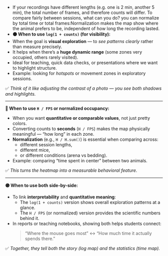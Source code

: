 - If your recordings have different lengths (e.g. one is 2 min, another 5 min), the total number of frames, and therefore counts will differ. To compare fairly between sessions, what can you do? 
  you can normalize by total time or total frames:Normalization makes the map show where the animal prefers to be,
independent of how long the recording lasted.
- **🟠 When to use `log(1 + counts)` (for visibility):**  
- When the goal is **visual exploration** — to *see patterns clearly* rather than measure precisely.  
- It helps when there’s a **huge dynamic range** (some zones very occupied, others rarely visited).  
- Ideal for teaching, quick data checks, or presentations where we want to highlight structure.  
- Example: looking for *hotspots* or movement zones in exploratory sessions.

✅ *Think of it like adjusting the contrast of a photo — you see both shadows and highlights.*

---

**🔵 When to use `H / FPS` or normalized occupancy:**  
- When you want **quantitative or comparable values**, not just pretty colors.  
- Converting counts to **seconds** (`H / FPS`) makes the map physically meaningful — “how long” in each zone.  
- **Normalization** (e.g., `H / H.sum()`) is essential when comparing across:
  - different session lengths,  
  - different mice,  
  - or different conditions (arena vs bedding).  
- Example: comparing “time spent in center” between two animals.

✅ *This turns the heatmap into a measurable behavioral feature.*

---

**🟣 When to use both side-by-side:**  
- To link **interpretability** and **quantitative meaning**:
  - The `log(1 + counts)` version shows overall exploration patterns at a glance.  
  - The `H / FPS` (or normalized) version provides the scientific numbers behind it.  
- In reports or teaching notebooks, showing both helps students connect:
  > “Where the mouse goes most” ↔ “How much time it actually spends there.”

✅ *Together, they tell both the story (log map) and the statistics (time map).*